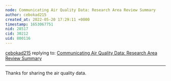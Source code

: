 ```yaml
---
node: Communicating Air Quality Data: Research Area Review Summary
author: cebokad215
created_at: 2022-05-20 17:29:11 +0000
timestamp: 1653067751
nid: 28517
cid: 30212
uid: 800116
---
```




[cebokad215](../profile/cebokad215) replying to: [Communicating Air Quality Data: Research Area Review Summary](../notes/bhamster/12-21-2021/communicating-air-quality-data-research-area-review-summary)

----
Thanks for sharing the air quality data. 